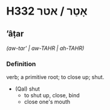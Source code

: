 # H332 אָטַר / אטר

## ʼâṭar

_(aw-tar' | aw-TAHR | ah-TAHR)_

### Definition

verb; a primitive root; to close up; shut.

- (Qal) shut
    - to shut up, close, bind
    - close one's mouth
